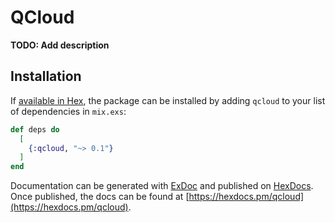 # QCloud

**TODO: Add description**

## Installation

If [available in Hex](https://hex.pm/docs/publish), the package can be installed
by adding `qcloud` to your list of dependencies in `mix.exs`:

```elixir
def deps do
  [
    {:qcloud, "~> 0.1"}
  ]
end
```

Documentation can be generated with [ExDoc](https://github.com/elixir-lang/ex_doc)
and published on [HexDocs](https://hexdocs.pm). Once published, the docs can
be found at [https://hexdocs.pm/qcloud](https://hexdocs.pm/qcloud).

